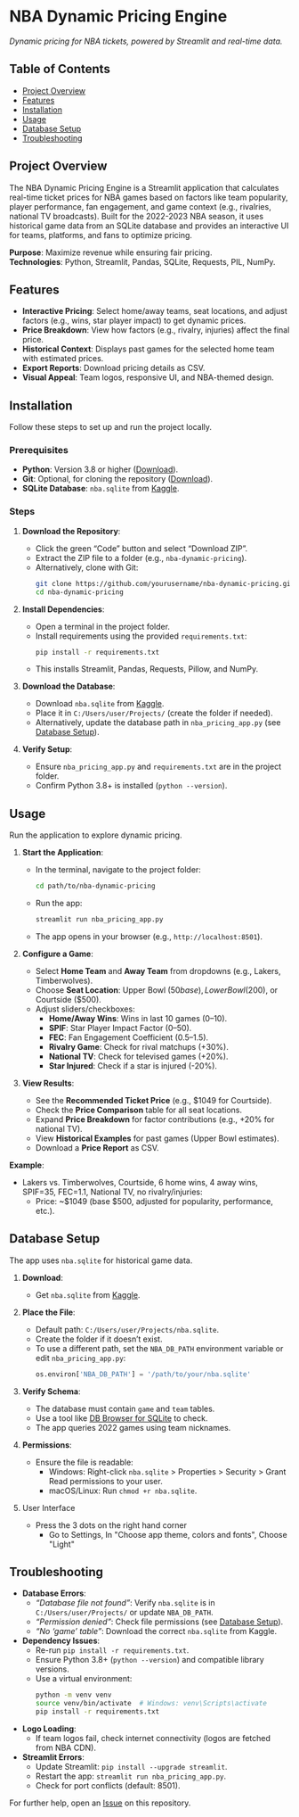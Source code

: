# NBA Dynamic Pricing Engine


*Dynamic pricing for NBA tickets, powered by Streamlit and real-time data.*

## Table of Contents
- [Project Overview](#project-overview)
- [Features](#features)
- [Installation](#installation)
- [Usage](#usage)
- [Database Setup](#database-setup)
- [Troubleshooting](#troubleshooting)

## Project Overview
The NBA Dynamic Pricing Engine is a Streamlit application that calculates real-time ticket prices for NBA games based on factors like team popularity, player performance, fan engagement, and game context (e.g., rivalries, national TV broadcasts). Built for the 2022-2023 NBA season, it uses historical game data from an SQLite database and provides an interactive UI for teams, platforms, and fans to optimize pricing.

**Purpose**: Maximize revenue while ensuring fair pricing.  
**Technologies**: Python, Streamlit, Pandas, SQLite, Requests, PIL, NumPy.

## Features
- **Interactive Pricing**: Select home/away teams, seat locations, and adjust factors (e.g., wins, star player impact) to get dynamic prices.
- **Price Breakdown**: View how factors (e.g., rivalry, injuries) affect the final price.
- **Historical Context**: Displays past games for the selected home team with estimated prices.
- **Export Reports**: Download pricing details as CSV.
- **Visual Appeal**: Team logos, responsive UI, and NBA-themed design.

## Installation
Follow these steps to set up and run the project locally.

### Prerequisites
- **Python**: Version 3.8 or higher ([Download](https://www.python.org/downloads/)).
- **Git**: Optional, for cloning the repository ([Download](https://git-scm.com/downloads)).
- **SQLite Database**: `nba.sqlite` from [Kaggle](https://www.kaggle.com/datasets/wyattowalsh/basketball).

### Steps
1. **Download the Repository**:
   - Click the green “Code” button and select “Download ZIP”.
   - Extract the ZIP file to a folder (e.g., `nba-dynamic-pricing`).
   - Alternatively, clone with Git:
     ```bash
     git clone https://github.com/yourusername/nba-dynamic-pricing.git
     cd nba-dynamic-pricing
     ```

2. **Install Dependencies**:
   - Open a terminal in the project folder.
   - Install requirements using the provided `requirements.txt`:
     ```bash
     pip install -r requirements.txt
     ```
   - This installs Streamlit, Pandas, Requests, Pillow, and NumPy.

3. **Download the Database**:
   - Download `nba.sqlite` from [Kaggle](https://www.kaggle.com/datasets/wyattowalsh/basketball).
   - Place it in `C:/Users/user/Projects/` (create the folder if needed).
   - Alternatively, update the database path in `nba_pricing_app.py` (see [Database Setup](#database-setup)).

4. **Verify Setup**:
   - Ensure `nba_pricing_app.py` and `requirements.txt` are in the project folder.
   - Confirm Python 3.8+ is installed (`python --version`).

## Usage
Run the application to explore dynamic pricing.

1. **Start the Application**:
   - In the terminal, navigate to the project folder:
     ```bash
     cd path/to/nba-dynamic-pricing
     ```
   - Run the app:
     ```bash
     streamlit run nba_pricing_app.py
     ```
   - The app opens in your browser (e.g., `http://localhost:8501`).

2. **Configure a Game**:
   - Select **Home Team** and **Away Team** from dropdowns (e.g., Lakers, Timberwolves).
   - Choose **Seat Location**: Upper Bowl ($50 base), Lower Bowl ($200), or Courtside ($500).
   - Adjust sliders/checkboxes:
     - **Home/Away Wins**: Wins in last 10 games (0–10).
     - **SPIF**: Star Player Impact Factor (0–50).
     - **FEC**: Fan Engagement Coefficient (0.5–1.5).
     - **Rivalry Game**: Check for rival matchups (+30%).
     - **National TV**: Check for televised games (+20%).
     - **Star Injured**: Check if a star is injured (-20%).

3. **View Results**:
   - See the **Recommended Ticket Price** (e.g., $1049 for Courtside).
   - Check the **Price Comparison** table for all seat locations.
   - Expand **Price Breakdown** for factor contributions (e.g., +20% for national TV).
   - View **Historical Examples** for past games (Upper Bowl estimates).
   - Download a **Price Report** as CSV.

**Example**:
- Lakers vs. Timberwolves, Courtside, 6 home wins, 4 away wins, SPIF=35, FEC=1.1, National TV, no rivalry/injuries:
  - Price: ~$1049 (base $500, adjusted for popularity, performance, etc.).

## Database Setup
The app uses `nba.sqlite` for historical game data.

1. **Download**:
   - Get `nba.sqlite` from [Kaggle](https://www.kaggle.com/datasets/wyattowalsh/basketball).

2. **Place the File**:
   - Default path: `C:/Users/user/Projects/nba.sqlite`.
   - Create the folder if it doesn’t exist.
   - To use a different path, set the `NBA_DB_PATH` environment variable or edit `nba_pricing_app.py`:
     ```python
     os.environ['NBA_DB_PATH'] = '/path/to/your/nba.sqlite'
     ```

3. **Verify Schema**:
   - The database must contain `game` and `team` tables.
   - Use a tool like [DB Browser for SQLite](https://sqlitebrowser.org/) to check.
   - The app queries 2022 games using team nicknames.

4. **Permissions**:
   - Ensure the file is readable:
     - Windows: Right-click `nba.sqlite` > Properties > Security > Grant Read permissions to your user.
     - macOS/Linux: Run `chmod +r nba.sqlite`.
       
5. User Interface
   - Press the 3 dots on the right hand corner
     - Go to Settings, In "Choose app theme, colors and fonts", Choose "Light"

## Troubleshooting
- **Database Errors**:
  - *“Database file not found”*: Verify `nba.sqlite` is in `C:/Users/user/Projects/` or update `NBA_DB_PATH`.
  - *“Permission denied”*: Check file permissions (see [Database Setup](#database-setup)).
  - *“No ‘game’ table”*: Download the correct `nba.sqlite` from Kaggle.
- **Dependency Issues**:
  - Re-run `pip install -r requirements.txt`.
  - Ensure Python 3.8+ (`python --version`) and compatible library versions.
  - Use a virtual environment:
    ```bash
    python -m venv venv
    source venv/bin/activate  # Windows: venv\Scripts\activate
    pip install -r requirements.txt
    ```
- **Logo Loading**:
  - If team logos fail, check internet connectivity (logos are fetched from NBA CDN).
- **Streamlit Errors**:
  - Update Streamlit: `pip install --upgrade streamlit`.
  - Restart the app: `streamlit run nba_pricing_app.py`.
  - Check for port conflicts (default: 8501).

For further help, open an [Issue](https://github.com/LoChunHangMax/nba-dynamic-pricing/issues) on this repository.
